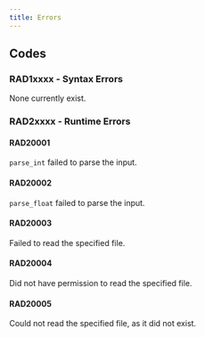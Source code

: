 ```yaml
---
title: Errors
---
```


## Codes

### RAD1xxxx - Syntax Errors

None currently exist.

### RAD2xxxx - Runtime Errors

#### RAD20001

`parse_int` failed to parse the input.

#### RAD20002

`parse_float` failed to parse the input.

#### RAD20003

Failed to read the specified file.

#### RAD20004

Did not have permission to read the specified file.

#### RAD20005

Could not read the specified file, as it did not exist.
